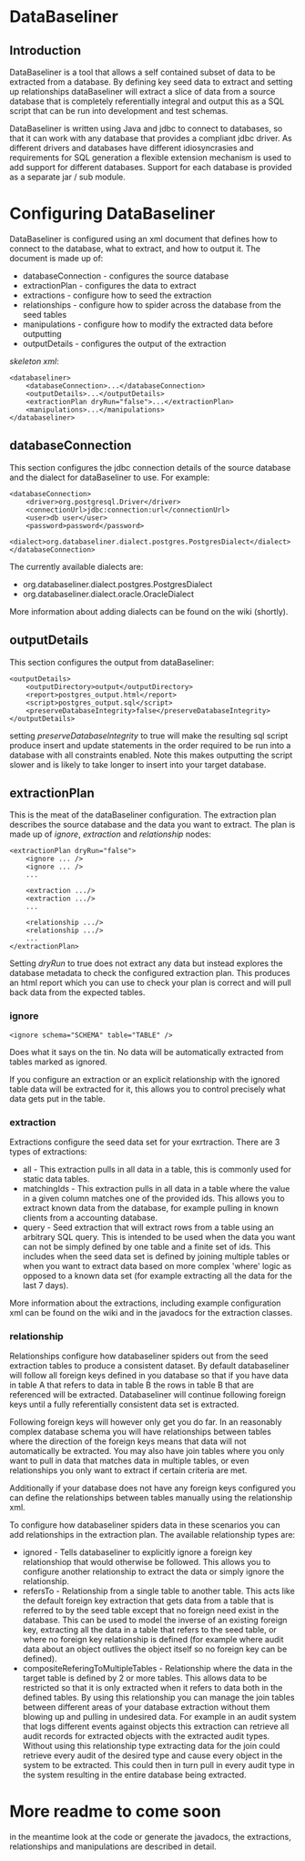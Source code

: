 DataBaseliner
=============

Introduction
------------

DataBaseliner is a tool that allows a self contained subset of data to be extracted from a database.
By defining key seed data to extract and setting up relationships dataBaseliner will extract a slice of
data from a source database that is completely referentially integral and output this as a SQL script
that can be run into development and test schemas.

DataBaseliner is written using Java and jdbc to connect to databases, so that it can work with any
database that provides a compliant jdbc driver. As different drivers and databases have different
idiosyncrasies and requirements for SQL generation a flexible extension mechanism is used to add
support for different databases. Support for each database is provided as a separate jar / sub module.

Configuring DataBaseliner
=========================

DataBaseliner is configured using an xml document that defines how to connect to the database,
what to extract, and how to output it. The document is made up of:

* databaseConnection - configures the source database
* extractionPlan - configures the data to extract
 * extractions - configure how to seed the extraction
 * relationships - configure how to spider across the database from the seed tables
* manipulations - configure how to modify the extracted data before outputting
* outputDetails - configures the output of the extraction

*skeleton xml*:

    <databaseliner>
        <databaseConnection>...</databaseConnection>
        <outputDetails>...</outputDetails>
        <extractionPlan dryRun="false">...</extractionPlan>
        <manipulations>...</manipulations>
    </databaseliner>

databaseConnection
------------------

This section configures the jdbc connection details of the source database and the dialect for
dataBaseliner to use. For example:

    <databaseConnection>
        <driver>org.postgresql.Driver</driver>
        <connectionUrl>jdbc:connection:url</connectionUrl>
        <user>db user</user>
        <password>password</password>
        <dialect>org.databaseliner.dialect.postgres.PostgresDialect</dialect>
    </databaseConnection>

The currently available dialects are:

* org.databaseliner.dialect.postgres.PostgresDialect
* org.databaseliner.dialect.oracle.OracleDialect

More information about adding dialects can be found on the wiki (shortly).

outputDetails
-------------

This section configures the output from dataBaseliner:

    <outputDetails>
        <outputDirectory>output</outputDirectory>
        <report>postgres_output.html</report>
        <script>postgres_output.sql</script>
        <preserveDatabaseIntegrity>false</preserveDatabaseIntegrity>
    </outputDetails>

setting *preserveDatabaseIntegrity* to true will make the resulting sql script produce insert and update
statements in the order required to be run into a database with all constraints enabled. Note this makes
outputting the script slower and is likely to take longer to insert into your target database.

extractionPlan
--------------

This is the meat of the dataBaseliner configuration. The extraction plan describes the source database
and the data you want to extract. The plan is made up of *ignore*, *extraction* and *relationship* nodes:

    <extractionPlan dryRun="false">
        <ignore ... />
        <ignore ... />
        ...

        <extraction .../>
        <extraction .../>
        ...

        <relationship .../>
        <relationship .../>
        ...
    </extractionPlan>

Setting *dryRun* to true does not extract any data but instead explores the database metadata to check the
configured extraction plan. This produces an html report which you can use to check your plan is correct and
will pull back data from the expected tables.

### ignore

    <ignore schema="SCHEMA" table="TABLE" />

Does what it says on the tin. No data will be automatically extracted from tables marked as ignored.

If you configure an extraction or an explicit relationship with the ignored table data will be extracted
for it, this allows you to control precisely what data gets put in the table.

### extraction

Extractions configure the seed data set for your exrtraction. There are 3 types of extractions:

* all - This extraction pulls in all data in a table, this is commonly used for static data tables.
* matchingIds - This extraction pulls in all data in a table where the value in a given column matches one
of the provided ids. This allows you to extract known data from the database, for example pulling in
known clients from a accounting database.
* query - Seed extraction that will extract rows from a table using an arbitrary SQL query. This is
intended to be used when the data you want can not be simply defined by one table and a finite set of ids.
This includes when the seed data set is defined by joining multiple tables or when you want to extract
data based on more complex 'where' logic as opposed to a known data set (for example extracting all the
data for the last 7 days).

More information about the extractions, including example configuration xml can be found on the wiki and
in the javadocs for the extraction classes.

### relationship

Relationships configure how databaseliner spiders out from the seed extraction tables to produce a
consistent dataset. By default databaseliner will follow all foreign keys defined in you database so that
if you have data in table A that refers to data in table B the rows in table B that are referenced will
be extracted. Databaseliner will continue following foreign keys until a fully referentially consistent
data set is extracted.

Following foreign keys will however only get you do far. In an reasonably complex database schema you will
have relationships between tables where the direction of the foreign keys means that data will not
automatically be extracted. You may also have join tables where you only want to pull in data that matches
data in multiple tables, or even relationships you only want to extract if certain criteria are met.

Additionally if your database does not have any foreign keys configured you can define the relationships
between tables manually using the relationship xml.

To configure how databaseliner spiders data in these scenarios you can add relationships in the extraction
plan. The available relationship types are:

* ignored - Tells databaseliner to explicitly ignore a foreign key relationshiop that would otherwise be
followed. This allows you to configure another relationship to extract the data or simply ignore the
relationship.
* refersTo - Relationship from a single table to another table. This acts like the default foreign key
extraction that gets data from a table that is referred to by the seed table except that no foreign need
exist in the database. This can be used to model the inverse of an existing foreign key, extracting all
the data in a table that refers to the seed table, or where no foreign key relationship is defined (for example where audit data
about an object outlives the object itself so no foreign key can be defined).
* compositeReferingToMultipleTables - Relationship where the data in the target table is defined by 2 or
more tables. This allows data to be restricted so that it is only extracted when it refers to data both
in the defined tables. By using this relationship you can manage the join tables between different areas
of your database extraction without them blowing up and pulling in undesired data. For example in an
audit system that logs different events against objects this extraction can retrieve all audit records for
extracted objects with the extracted audit types. Without using this relationship type extracting data for
the join could retrieve every audit of the desired type and cause every object in the system to be
extracted. This could then in turn pull in every audit type in the system resulting in the entire
database being extracted.

More readme to come soon
========================

in the meantime look at the code or generate the javadocs, the extractions, relationships and manipulations
are described in detail.
